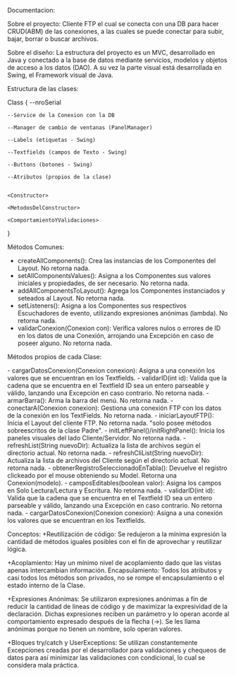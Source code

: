 Documentacion:

Sobre el proyecto: Cliente FTP el cual se conecta con una DB para hacer CRUD(ABM) de las conexiones, a las cuales se puede conectar para subir, bajar, borrar o buscar archivos.

Sobre el diseño: La estructura del proyecto es un MVC, desarrollado en Java y conectado a la base de datos mediante servicios, modelos y objetos de acceso a los datos (DAO). A su vez la parte visual está desarrollada en Swing, el Framework visual de Java.

Estructura de las clases:

Class <NombreDeClase> {
	--nroSerial

	--Service de la Conexion con la DB

	--Manager de cambio de ventanas (PanelManager)

	--Labels (etiquetas - Swing)

	--Textfields (campos de Texto - Swing)

	--Buttons (botones - Swing)

	--Atributos (propios de la clase)

	
	<Constructor>

	<MetodosDelConstructor> 

	<ComportamientoYValidaciones>
}

Métodos Comunes: 

- createAllComponents(): Crea las instancias de los Componentes del Layout. No retorna nada.
- setAllComponentsValues(): Asigna a los Componentes sus valores iniciales y propiedades, de ser necesario. No retorna nada.
- addAllComponentsToLayout(): Agrega los Componentes instanciados y seteados al Layout. No retorna nada.
- setListeners(): Asigna a los Componentes sus respectivos Escuchadores de evento, utilizando expresiones anónimas (lambda). No retorna nada.
- validarConexion(Conexion con): Verifica valores nulos o errores de ID en los datos de una Conexión, arrojando una Excepción en caso de poseer alguno. No retorna nada.

Métodos propios de cada Clase:

<AltaConexion>
- cargarDatosConexion(Conexion conexion): Asigna a una conexión los valores que se encuentran en los Textfields.

<BajaConexion>
- validarID(int id): Valida que la cadena que se encuentra en el Textfield ID sea un entero parseable y válido, lanzando una Excepción en caso contrario. No retorna nada.

<BarraMenu>
- armarBarra(): Arma la barra del menú. No retorna nada.

<ConexionSimple>
- conectarA(Conexion conexion): Gestiona una conexión FTP con los datos de la conexión en los TextFields. No retorna nada.
- iniciarLayoutFTP(): Inicia el Layout del cliente FTP. No retorna nada.

<ConexionTableModel>
"solo posee métodos sobreescritos de la clase Padre".

<FTPView>
- initLeftPanel()/initRightPanel(): Inicia los paneles visuales del lado Cliente/Servidor. No retorna nada.
- refreshList(String nuevoDir): Actualiza la lista de archivos según el directorio actual. No retorna nada.
- refreshCliList(String nuevoDir): Actualiza la lista de archivos del Cliente según el directorio actual. No retorna nada.

<GrillaConexion>
- obtenerRegistroSeleccionadoEnTabla(): Devuelve el registro clickeado por el mouse obteniendo su Model. Retorna una Conexion(modelo).

<ModificarConexion>
- camposEditables(boolean valor): Asigna los campos en Solo Lectura/Lectura y Escritura. No retorna nada.
- validarID(int id): Valida que la cadena que se encuentra en el Textfield ID sea un entero parseable y válido, lanzando una Excepción en caso contrario. No retorna nada.
- cargarDatosConexion(Conexion conexion): Asigna a una conexión los valores que se encuentran en los Textfields.


Conceptos:
+Reutilización de código: Se redujeron a la mínima expresión la cantidad de métodos iguales posibles con el fin de aprovechar y reutilizar lógica.

+Acoplamiento: Hay un mínimo nivel de acoplamiento dado que las vistas apenas intercambian información.
Encapsulamiento: Todos los atributos y casi todos los métodos son privados, no se rompe el encapsulamiento o el estado interno de la Clase.

+Expresiones Anónimas: Se utilizaron expresiones anónimas a fin de reducir la cantidad de lineas de código y de maximizar la expresividad de la declaración. Dichas expresiones reciben un parámetro y lo operan acorde al comportamiento expresado después de la flecha (->). Se les llama anónimas porque no tienen un nombre, solo operan valores.

+Bloques try/catch y UserExceptions: Se utilizan constantemente Excepciones creadas por el desarrollador para validaciones y chequeos de datos para así minimizar las validaciones con condicional, lo cual se considera mala práctica.

